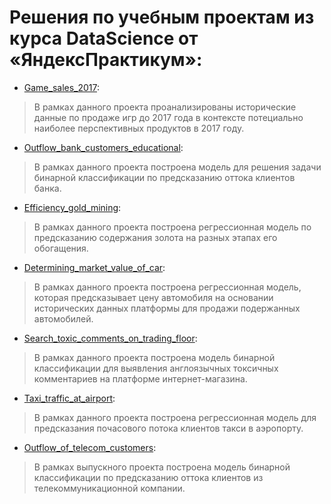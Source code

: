 # Решения по учебным проектам из курса DataScience от «ЯндексПрактикум»:

- [Game_sales_2017](/Game_sales_2017):

> В рамках данного проекта проанализированы исторические данные по продаже игр до 2017 года в контексте потециально наиболее перспективных продуктов в 2017 году.

- [Outflow_bank_customers_educational](/Outflow_bank_customers_educational):

> В рамках данного проекта построена модель для решения задачи бинарной классификации по предсказанию оттока клиентов банка.

- [Efficiency_gold_mining](/Efficiency_gold_mining):

> В рамках данного проекта построена регрессионная модель по предсказанию содержания золота на разных этапах его обогащения.

- [Determining_market_value_of_car](/Determining_market_value_of_car):

> В рамках данного проекта построена регрессионная модель, которая предсказывает цену автомобиля на основании исторических данных платформы для продажи подержанных автомобилей.

- [Search_toxic_comments_on_trading_floor](/Search_toxic_comments_on_trading_floor):

> В рамках данного проекта построена модель бинарной классификации для выявления англоязычных токсичных комментариев на платформе интернет-магазина.

- [Taxi_traffic_at_airport](/Taxi_traffic_at_airport):

> В рамках данного проекта построена регрессионная модель для предсказания почасового потока клиентов такси в аэропорту.

- [Outflow_of_telecom_customers](/Outflow_of_telecom_customers):

> В рамках выпускного проекта построена модель бинарной классификации по предсказанию оттока клиентов из телекоммуникационной компании.
